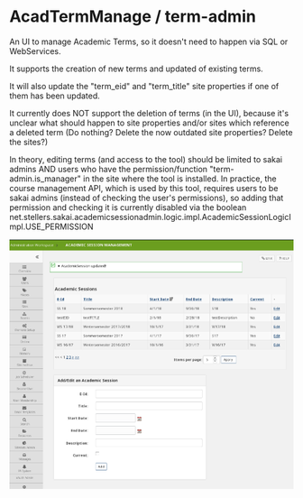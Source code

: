 # AcadTermManage / term-admin
An UI to manage Academic Terms, so it doesn't need to happen via SQL or WebServices.

It supports the creation of new terms and updated of existing terms.

It will also update the "term_eid" and "term_title" site properties if one of them has been updated.

It currently does NOT support the deletion of terms (in the UI), because it's unclear what should happen to site properties and/or sites which reference a deleted term (Do nothing? Delete the now outdated site properties? Delete the sites?)  

In theory, editing terms (and access to the tool) should be limited to sakai admins AND users who have the permission/function "term-admin.is\_manager" in the site where the tool is installed. 
In practice, the course management API, which is used by this tool, requires users to be sakai admins (instead of checking the user's permissions), so adding that permission and checking it is currently disabled via the boolean net.stellers.sakai.academicsessionadmin.logic.impl.AcademicSessionLogicImpl.USE_PERMISSION  


![screenshot](/screenshot_tool_w640.png?raw=true "term-admin-tool screenshot")
